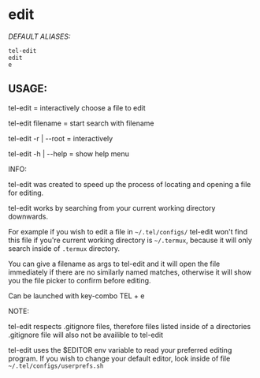 # edit

_DEFAULT ALIASES:_
```
tel-edit
edit
e
```
## USAGE:

tel-edit		= interactively choose a file to edit

tel-edit filename	= start search with filename

tel-edit -r | --root 	= interactively

tel-edit -h | --help 	= show help menu

INFO:

tel-edit was created to speed up the process of locating and opening a file for editing.

tel-edit works by searching from your current working directory downwards.

For example if you wish to edit a file in `~/.tel/configs/` tel-edit won't find this file if you're current working directory is `~/.termux`, because it will only search inside of `.termux` directory.

You can give a filename as args to tel-edit and it will open the file immediately if there are no similarly named matches, otherwise it will show you the file picker to confirm before editing. 

Can be launched with key-combo TEL + e

NOTE:

tel-edit respects .gitignore files, therefore files listed inside of a directories .gitignore file will also not be availible to tel-edit

tel-edit uses the $EDITOR env variable to read your preferred editing program. If you wish to change your default editor, look inside of file `~/.tel/configs/userprefs.sh`

